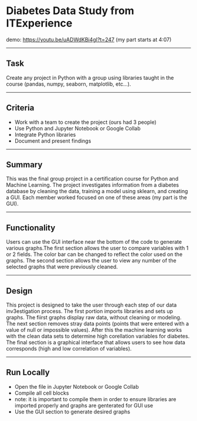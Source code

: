 # Diabetes Data Study from ITExperience
demo: https://youtu.be/uADWdKBi4gI?t=247 (my part starts at 4:07)
***
## Task
Create any project in Python with a group using libraries taught in the course (pandas, numpy, seaborn, matplotlib, etc...).
***
## Criteria
* Work with a team to create the project (ours had 3 people)
* Use Python and Jupyter Notebook or Google Collab
* Integrate Python libraries
* Document and present findings
***
## Summary
This was the final group project in a certification course for Python and Machine Learning. The project investigates information from a diabetes database by cleaning the data, training a model using sklearn, and creating a GUI. Each member worked focused on one of these areas (my part is the GUI).
***
## Functionality
Users can use the GUI interface near the bottom of the code to generate various graphs.The first section allows the user to compare variables with 1 or 2 fields. The color bar can be changed to reflect the color used on the graphs. The second section allows the user to view any number of the selected graphs that were previously cleaned.
***
## Design
This project is designed to take the user through each step of our data inv3estigation process. The first portion imports libraries and sets up graphs. The fiirst graphs display raw data, without cleaning or modeling. The next section removes stray data points (points that were entered with a value of null or impossible values). After this the machine learning works with the clean data sets to determine high corellation variables for diabetes. The final section is a graphical interface that allows users to see how data corresponds (high and low correlation of variables).
***
## Run Locally
* Open the file in Jupyter Notebook or Google Collab
* Compile all cell blocks
* note: it is important to compile them in order to ensure libraries are imported properly and graphs are genterated for GUI use
* Use the GUI section to generate desired graphs

